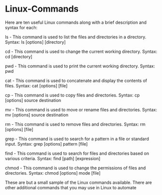 # Linux-Commands

Here are ten useful Linux commands along with a brief description and syntax for each:

ls - This command is used to list the files and directories in a directory.
Syntax: ls [options] [directory]

cd - This command is used to change the current working directory.
Syntax: cd [directory]

pwd - This command is used to print the current working directory.
Syntax: pwd

cat - This command is used to concatenate and display the contents of files.
Syntax: cat [options] [file]

cp - This command is used to copy files and directories.
Syntax: cp [options] source destination

mv - This command is used to move or rename files and directories.
Syntax: mv [options] source destination

rm - This command is used to remove files and directories.
Syntax: rm [options] [file]

grep - This command is used to search for a pattern in a file or standard input.
Syntax: grep [options] pattern [file]

find - This command is used to search for files and directories based on various criteria.
Syntax: find [path] [expression]

chmod - This command is used to change the permissions of files and directories.
Syntax: chmod [options] mode [file]

These are but a small sample of the Linux commands available. There are other additional commands that you may use in Linux to automate

